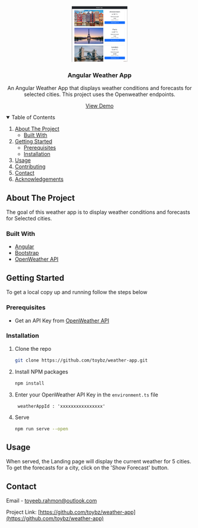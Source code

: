 

<!-- PROJECT LOGO -->
<br />
<p align="center">
  <a href="https://github.com/toybz/weather-app">
    <img src="src/assets/screenshots/landing-page.png" alt="Logo" width="150" height="150">
  </a>

<h3 align="center">Angular Weather App</h3>

  <p align="center">
    An Angular Weather App that displays weather conditions and forecasts for selected cities. This project uses the Openweather endpoints.
   </p>

<p align="center">
<a href="https://euro-weather-app.netlify.app/" >View Demo</a>
</p>


<!-- TABLE OF CONTENTS -->
<details open="open">
  <summary>Table of Contents</summary>
  <ol>
    <li>
      <a href="#about-the-project">About The Project</a>
      <ul>
        <li><a href="#built-with">Built With</a></li>
      </ul>
    </li>
    <li>
      <a href="#getting-started">Getting Started</a>
      <ul>
        <li><a href="#prerequisites">Prerequisites</a></li>
        <li><a href="#installation">Installation</a></li>
      </ul>
    </li>
    <li><a href="#usage">Usage</a></li>
    <li><a href="#contributing">Contributing</a></li>
    <li><a href="#contact">Contact</a></li>
    <li><a href="#acknowledgements">Acknowledgements</a></li>
  </ol>
</details>



<!-- ABOUT THE PROJECT -->
## About The Project
The goal of this weather app is to  display weather conditions and forecasts  for Selected cities.  

### Built With


* [Angular](https://angular.io/)
* [Bootstrap](https://getbootstrap.com)
* [OpenWeather API](https://openweathermap.org)



<!-- GETTING STARTED -->
## Getting Started

To get a local copy up and running follow the steps below

### Prerequisites

* Get an API Key from [OpenWeather API](https://openweathermap.org)

### Installation

1. Clone the repo
   ```sh
   git clone https://github.com/toybz/weather-app.git
   ```
2. Install NPM packages
   ```sh
   npm install
   ```
3. Enter your OpenWeather API Key  in the `environment.ts` file
   ```JS
    weatherAppId : 'xxxxxxxxxxxxxxxx'
   ```
2. Serve 
   ```sh
   npm run serve --open
   ```

## Usage

When served, the Landing page will display the current weather for 5 cities. To get the forecasts for a city, click on the
'Show Forecast' button. 




<!-- CONTACT -->
## Contact

Email - [toyeeb.rahmon@outlook.com](toyeeb.rahmon@outlook.com) 

Project Link: [https://github.com/toybz/weather-app](https://github.com/toybz/weather-app)


